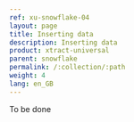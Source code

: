 ```yaml
---
ref: xu-snowflake-04
layout: page
title: Inserting data
description: Inserting data
product: xtract-universal
parent: snowflake
permalink: /:collection/:path
weight: 4
lang: en_GB
---
```


To be done